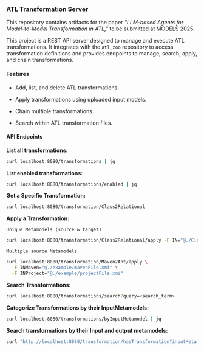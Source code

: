 ### ATL Transformation Server


This repository contains artifacts for the paper *"LLM-based Agents for Model-to-Model Transformation in ATL,"* to be submitted at MODELS 2025.

This project is a REST API server designed to manage and execute ATL transformations. It integrates with the `atl_zoo` repository to access transformation definitions and provides endpoints to manage, search, apply, and chain transformations. 



#### Features

- Add, list, and delete ATL transformations. 
- Apply transformations using uploaded input models. 

- Chain multiple transformations. 
- Search within ATL transformation files.

#### API Endpoints

**List all transformations:**

```bash
curl localhost:8080/transformations | jq
```

**List enabled transformations:**

```bash
curl localhost:8080/transformations/enabled | jq
```

**Get a Specific Transformation:**

```bash
curl localhost:8080/transformation/Class2Relational

```

**Apply a Transformation:**

`Unique Metamodels (source & target)`

```bash
curl localhost:8080/transformation/Class2Relational/apply -F IN="@./Class.xmi"        
```

`Multiple source Metamodels`

```bash
curl localhost:8080/transformation/Maven2Ant/apply \
  -F INMaven="@./example/mavenFile.xmi" \
  -F INProject="@./example/projectFile.xmi"

```

**Search Transformations:**

```bash
curl localhost:8080/transformations/search?query=<search_term>
```

**Categorize Transformations by their InputMetamodels:**

```bash
curl localhost:8080/transformations/byInputMetamodel | jq
```

**Search transformations by their Input and output metamodels:**

```bash
curl "http://localhost:8080/transformation/hasTransformation?inputMetamodel=Ant.ecore&outputMetamodel=Maven.ecore"
```
